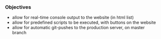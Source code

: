 ### Objectives

- allow for real-time console output to the website (in html list)
- allow for predefined scripts to be executed, with buttons on the website
- allow for automatic git-pushes to the production server, on master branch